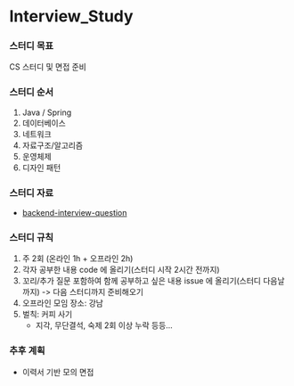 # Interview_Study

### 스터디 목표
CS 스터디 및 면접 준비

### 스터디 순서
1. Java / Spring
2. 데이터베이스
3. 네트워크
4. 자료구조/알고리즘
5. 운영체제
6. 디자인 패턴

### 스터디 자료
* [backend-interview-question](https://github.com/ksundong/backend-interview-question)

### 스터디 규칙
1. 주 2회 (온라인 1h + 오프라인 2h)
2. 각자 공부한 내용 code 에 올리기(스터디 시작 2시간 전까지)
3. 꼬리/추가 질문 포함하여 함께 공부하고 싶은 내용 issue 에 올리기(스터디 다음날까지) -> 다음 스터디까지 준비해오기
5. 오프라인 모임 장소: 강남
6. 벌칙: 커피 사기
    - 지각, 무단결석, 숙제 2회 이상 누락 등등...
  
### 추후 계획
- 이력서 기반 모의 면접

